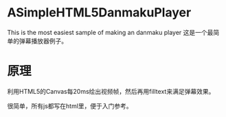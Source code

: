 # ASimpleHTML5DanmakuPlayer
This is the most easiest sample of making an danmaku player
这是一个最简单的弹幕播放器例子。

# 原理
利用HTML5的Canvas每20ms绘出视频帧，然后再用filltext来满足弹幕效果。

很简单，所有js都写在html里，便于入门参考。
